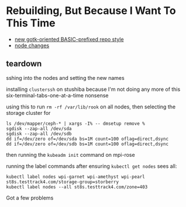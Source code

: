 # Rebuilding, But Because I Want To This Time

- [new gotk-oriented BASIC-prefixed repo style](7940979f-e715-43d1-8190-dd990a03dca9.md)
- [node changes](641d341c-cf0e-43e6-868f-f07ee47ac4d2.md)

## teardown

sshing into the nodes and setting the new names

installing `clusterssh` on stushiba because I'm not doing any more of this six-terminal-tabs-one-at-a-time nonsense

using this to run `rm -rf /var/lib/rook` on all nodes, then selecting the storage cluster for

```
ls /dev/mapper/ceph-* | xargs -I% -- dmsetup remove %
sgdisk --zap-all /dev/sda
sgdisk --zap-all /dev/sdb
dd if=/dev/zero of=/dev/sda bs=1M count=100 oflag=direct,dsync
dd if=/dev/zero of=/dev/sdb bs=1M count=100 oflag=direct,dsync
```

then running the `kubeadm init` command on mpi-rose

running the label commands after ensuring `kubectl get nodes` sees all:

```
kubectl label nodes wpi-garnet wpi-amethyst wpi-pearl st8s.testtrack4.com/storage-group=storberry
kubectl label nodes --all st8s.testtrack4.com/zone=403
```

Got a few problems
